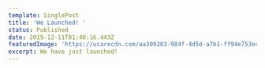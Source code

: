 ```yaml
---
template: SinglePost
title: 'We Launched! '
status: Published
date: 2019-12-11T01:40:16.443Z
featuredImage: 'https://ucarecdn.com/aa309203-984f-4d5d-a7b1-ff94e753ec1e/'
excerpt: We have just launched!
---
```


